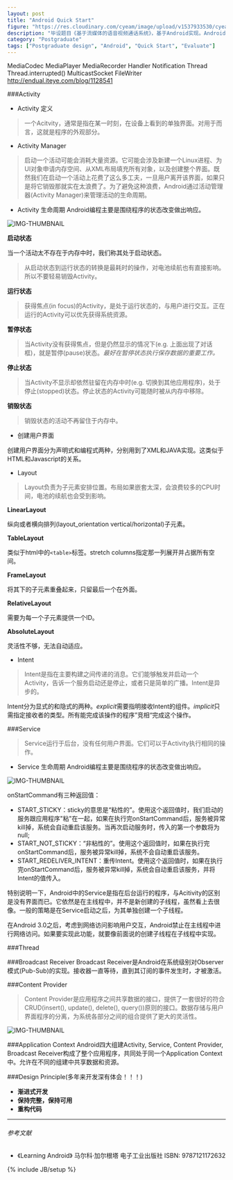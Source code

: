 ```yaml
---
layout: post
title: "Android Quick Start"
figure: "https://res.cloudinary.com/cyeam/image/upload/v1537933530/cyeam/android.jpg"
description: "毕设题目《基于流媒体的语音视频通话系统》，基于Android实现。Android基础。"
category: "Postgraduate"
tags: ["Postgraduate design", "Android", "Quick Start", "Evaluate"]
---
```


MediaCodec
MediaPlayer
MediaRecorder
Handler
Notification
Thread Thread.interrupted()
MulticastSocket
FileWriter http://endual.iteye.com/blog/1128541

###Activity
+ Activity 定义

> 一个Acitvity，通常是指在某一时刻，在设备上看到的单独界面。对用于而言，这就是程序的外观部分。

+ Activity Manager

> 启动一个活动可能会消耗大量资源。它可能会涉及新建一个Linux进程、为UI对象申请内存空间、从XML布局填充所有对象，以及创建整个界面。既然我们在启动一个活动上花费了这么多工夫，一旦用户离开该界面，如果只是将它销毁那就实在太浪费了。为了避免这种浪费，Android通过活动管理器(Activity Manager)来管理活动的生命周期。

+ Activity 生命周期
Android编程主要是围绕程序的状态改变做出响应。

![IMG-THUMBNAIL](https://res.cloudinary.com/cyeam/image/upload/v1537933530/cyeam/android_activity.png)

**启动状态**

当一个活动太不存在于内存中时，我们称其处于启动状态。
> 从启动状态到运行状态的转换是最耗时的操作，对电池续航也有直接影响。所以不要轻易销毁Activity。

**运行状态**
> 获得焦点(in focus)的Activity，是处于运行状态的，与用户进行交互。正在运行的Activity可以优先获得系统资源。

**暂停状态**
> 当Activity没有获得焦点，但是仍然显示的情况下(e.g. 上面出现了对话框)，就是暂停(pause)状态。*最好在暂停状态执行保存数据的重要工作。*

**停止状态**
> 当Activity不显示却依然驻留在内存中时(e.g. 切换到其他应用程序)，处于停止(stopped)状态。停止状态的Activity可能随时被从内存中移除。

**销毁状态**
> 销毁状态的活动不再留住于内存中。

+ 创建用户界面

创建用户界面分为声明式和编程式两种，分别用到了XML和JAVA实现。这类似于HTML和Javascript的关系。

+ Layout

> Layout负责为子元素安排位置。布局如果嵌套太深，会浪费较多的CPU时间，电池的续航也会受到影响。

**LinearLayout** 

纵向或者横向排列(layout_orientation vertical/horizontal)子元素。

**TableLayout**

类似于html中的`<table>`标签。stretch columns指定那一列展开并占据所有空间。

**FrameLayout**

将其下的子元素重叠起来，只留最后一个在外面。

**RelativeLayout**

需要为每一个子元素提供一个ID。

**AbsoluteLayout**

灵活性不够，无法自动适应。

+ Intent

> Intent是指在主要构建之间传递的消息。它们能够触发并启动一个Activity，告诉一个服务启动还是停止，或者只是简单的广播。Intent是异步的。

Intent分为显式的和隐式的两种。*explicit*需要指明接收Intent的组件。*implicit*只需指定接收者的类型。所有能完成该操作的程序”竞相“完成这个操作。

###Service
> Service运行于后台，没有任何用户界面。它们可以于Activity执行相同的操作。

+ Service 生命周期
Android编程主要是围绕程序的状态改变做出响应。

![IMG-THUMBNAIL](https://res.cloudinary.com/cyeam/image/upload/v1537933530/cyeam/service_lifecycle.png)

onStartCommand有三种返回值：

+ START_STICKY：sticky的意思是“粘性的”。使用这个返回值时，我们启动的服务跟应用程序"粘"在一起，如果在执行完onStartCommand后，服务被异常kill掉，系统会自动重启该服务。当再次启动服务时，传入的第一个参数将为null;
+ START_NOT_STICKY：“非粘性的”。使用这个返回值时，如果在执行完onStartCommand后，服务被异常kill掉，系统不会自动重启该服务。
+ START_REDELIVER_INTENT：重传Intent。使用这个返回值时，如果在执行完onStartCommand后，服务被异常kill掉，系统会自动重启该服务，并将Intent的值传入。

特别说明一下，Android中的Service是指在后台运行的程序，与Acitivity的区别是没有界面而已。它依然是在主线程中，并不是新创建的子线程，虽然看上去很像。一般的策略是在Service启动之后，为其单独创建一个子线程。

在Android 3.0之后，考虑到网络访问影响用户交互，Android禁止在主线程中进行网络访问。如果要实现此功能，就要像前面说的创建子线程在子线程中实现。

###Thread

###Broadcast Receiver
Broadcast Receiver是Android在系统级别对Observer模式(Pub-Sub)的实现。接收器一直等待，直到其订阅的事件发生时，才被激活。

###Content Provider
> Content Provider是应用程序之间共享数据的接口，提供了一套很好的符合CRUD(insert(), update(), delete(), query())原则的接口。数据存储与用户界面程序的分离，为系统各部分之间的组合提供了更大的灵活性。

![IMG-THUMBNAIL](http://developer.android.com/images/providers/ContactsDataFlow.png)

###Application Context
Android四大组建Activity, Service, Content Provider, Broadcast Receiver构成了整个应用程序，共同处于同一个Application Context中。允许在不同的组建中共享数据和资源。

###Design Principle(多年来开发深有体会！！！)
+ **渐进式开发**
+ **保持完整，保持可用**
+ **重构代码**

---

###### *参考文献*
+ 《Learning Android》 马尔科·加尔根塔 电子工业出版社 ISBN: 9787121172632

{% include JB/setup %}

